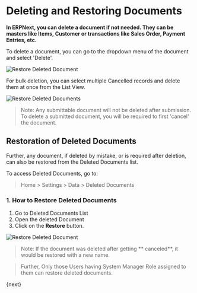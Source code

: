 <!-- add-breadcrumbs -->
# Deleting and Restoring Documents

**In ERPNext, you can delete a document if not needed. They can be masters like Items, Customer or transactions like Sales Order, Payment Entries, etc.**

To delete a document, you can go to the dropdown menu of the document and select 'Delete'.

![Restore Deleted Document](/docs/assets/img/using-erpnext/using-restore-1.png)

For bulk deletion, you can select multiple Cancelled records and delete them at once from the List View.

![Restore Deleted Documents](/docs/assets/img/using-erpnext/using-restore-3.gif)

> Note: Any submittable document will not be deleted after submission. To delete a submitted document, you will be required to first 'cancel' the document.

## Restoration of Deleted Documents

Further, any document, if deleted by mistake, or is required after deletion, can also be restored from the Deleted Documents list.

To access Deleted Documents, go to: 

> Home > Settings > Data > Deleted Documents

### 1. How to Restore Deleted Documents

1. Go to Deleted Documents List
2. Open the deleted Document
3. Click on the **Restore** button.

![Restore Deleted Document](/docs/assets/img/using-erpnext/using-restore-2.gif)

> Note: If the document was deleted after getting ** canceled**, it would be restored with a new name.

> Further, Only those Users having System Manager Role assigned to them can restore deleted documents.

{next}

